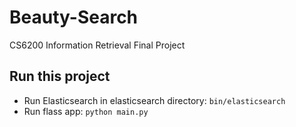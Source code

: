 # Beauty-Search
CS6200 Information Retrieval Final Project

## Run this project
* Run Elasticsearch in elasticsearch directory: `bin/elasticsearch`
* Run flass app: `python main.py`
